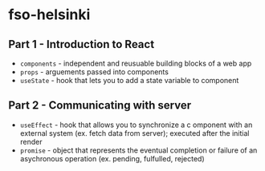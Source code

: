 # fso-helsinki

## Part 1 - Introduction to React

- `components` - independent and reusuable building blocks of a web app
- `props` - arguements passed into components
- `useState` - hook that lets you to add a state variable to component

## Part 2 - Communicating with server

- `useEffect` - hook that allows you to synchronize a c omponent with an external system (ex. fetch data from server); executed after the initial render
- `promise` - object that represents the eventual completion or failure of an asychronous operation (ex. pending, fulfulled, rejected)
